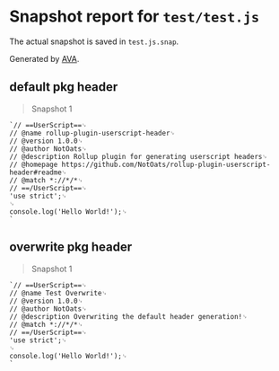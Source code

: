 # Snapshot report for `test/test.js`

The actual snapshot is saved in `test.js.snap`.

Generated by [AVA](https://ava.li).

## default pkg header

> Snapshot 1

    `// ==UserScript==␊
    // @name rollup-plugin-userscript-header␊
    // @version 1.0.0␊
    // @author NotOats␊
    // @description Rollup plugin for generating userscript headers␊
    // @homepage https://github.com/NotOats/rollup-plugin-userscript-header#readme␊
    // @match *://*/*␊
    // ==/UserScript==␊
    'use strict';␊
    ␊
    console.log('Hello World!');␊
    `

## overwrite pkg header

> Snapshot 1

    `// ==UserScript==␊
    // @name Test Overwrite␊
    // @version 1.0.0␊
    // @author NotOats␊
    // @description Overwriting the default header generation!␊
    // @match *://*/*␊
    // ==/UserScript==␊
    'use strict';␊
    ␊
    console.log('Hello World!');␊
    `
